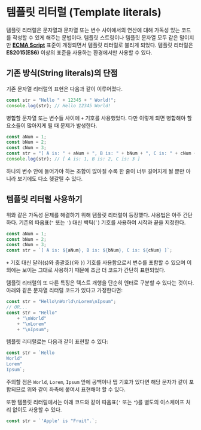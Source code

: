# 템플릿 리터럴 (Template literals)

템플릿 리터럴은 문자열과 문자열 또는 변수 사이에서의 연산에 대해 가독성 있는 코드를 작성할 수 있게 해주는 문법이다. 템플릿 스트링이나 템플릿 문자열 모두 같은 말이지만 **[ECMA Script](https://www.ecma-international.org/)** 표준이 개정되면서 템플릿 리터럴로 불리게 되었다. 템플릿 리터럴은 **ES2015(ES6)** 이상의 표준을 사용하는 환경에서만 사용할 수 있다.

## 기존 방식(String literals)의 단점
기존 문자열 리터럴의 표현은 다음과 같이 이루어졌다.

```javascript
const str = "Hello " + 12345 + " World!";
console.log(str); // Hello 12345 World!
```

병합할 문자열 또는 변수들 사이에 `+` 기호를 사용했었다. 다만 이렇게 되면 병합해야 할 요소들이 많아지게 될 때 문제가 발생한다.

```javascript
const aNum = 1;
const bNum = 2;
const cNum = 3;
const str = "[ A is: " + aNum + ", B is: " + bNum + ", C is: " + cNum + " ]";
console.log(str); // [ A is: 1, B is: 2, C is: 3 ]
```

하나의 변수 안에 들어가야 하는 조합이 많아질 수록 한 줄이 너무 길어지게 될 뿐만 아니라 보기에도 다소 헷갈릴 수 있다.

## 템플릿 리터럴 사용하기

위와 같은 가독성 문제를 해결하기 위해 템플릿 리터럴이 등장했다. 사용법은 아주 간단하다. 기존의 따옴표(`"` 또는 `'`) 대신 백틱(`` ` ``) 기호를 사용하여 시작과 끝을 지정한다.

```javascript
const aNum = 1;
const bNum = 2;
const cNum = 3;
const str = `[ A is: ${aNum}, B is: ${bNum}, C is: ${cNum} ]`;
```

`+` 기호 대신 달러(`$`)와 중괄호(`{`와 `}`) 기호를 사용함으로서 변수를 포함할 수 있으며 이외에는 보이는 그대로 사용하기 때문에 조금 더 코드가 간단히 표현되었다.

템플릿 리터럴의 또 다른 특징은 텍스트 개행을 단순히 엔터로 구분할 수 있다는 것이다. 아래와 같은 문자열 리터럴 코드가 있다고 가정한다면:

```javascript
const str = "Hello\nWorld\nLorem\nIpsum";
// OR...
const str = "Hello"
    + "\nWorld"
    + "\nLorem"
    + "\nIpsum";
```

템플릿 리터럴로는 다음과 같이 표현할 수 있다:

```javascript
const str = `Hello
World"
Lorem"
Ipsum`;
```
주의할 점은 `World`, `Lorem`, `Ipsum` 앞에 공백이나 탭 기호가 있다면 해당 문자가 같이 포함되므로 위와 같이 좌측에 붙여서 표현해야 할 수 있다.

또한 템플릿 리터럴에서는 아래 코드와 같이 따옴표(`'` 또는 `"`)를 별도의 이스케이프 처리 없이도 사용할 수 있다.

```javascript
const str = `'Apple' is "Fruit".`;
```
